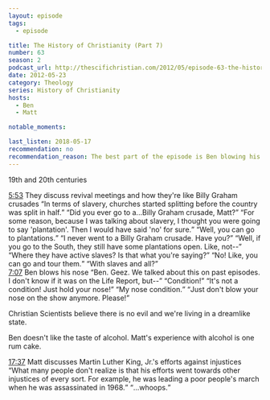 ```yaml
---
layout: episode
tags:
  - episode

title: The History of Christianity (Part 7)
number: 63
season: 2
podcast_url: http://thescifichristian.com/2012/05/episode-63-the-history-of-christianity-part-7/
date: 2012-05-23
category: Theology
series: History of Christianity
hosts:
  - Ben
  - Matt

notable_moments:

last_listen: 2018-05-17
recommendation: no
recommendation_reason: The best part of the episode is Ben blowing his nose. Actually, that might be the best part of the season.
---
```

19th and 20th centuries

<div class="quote">
  <a class="timestamp tag is-medium is-rounded is-primary" href="http://thescifichristian.com/2012/05/episode-63-the-history-of-christianity-part-7/#t=5:53">5:53</a>
  <span class="quote-context is-size-6">They discuss revival meetings and how they're like Billy Graham crusades</span>
  <q class="matt">In terms of slavery, churches started splitting before the country was split in half.</q>
  <q class="ben">Did you ever go to a...Billy Graham crusade, Matt?</q>
  <q class="matt">For some reason, because I was talking about slavery, I thought you were going to say 'plantation'. Then I would have said 'no' for sure.</q>
  <q class="ben">Well, you can go to plantations.</q>
  <q class="matt">I never went to a Billy Graham crusade. Have you?</q>
  <q class="ben">Well, if you go to the South, they still have some plantations open. Like, not--</q>
  <q class="matt">Where they have active slaves? Is that what you're saying?</q>
  <q class="ben">No! Like, you can go and tour them.</q>
  <q class="matt">With slaves and all?</q>
</div>

<div class="quote">
  <a class="timestamp tag is-medium is-rounded is-primary" href="http://thescifichristian.com/2012/05/episode-63-the-history-of-christianity-part-7/#t=7:07">7:07</a>
  <span class="quote-context is-size-6">Ben blows his nose</span>
  <q class="matt">Ben. Geez. We talked about this on past episodes. I don't know if it was on the Life Report, but--</q>
  <q class="ben">Condition!</q>
  <q class="matt">It's not a condition! Just hold your nose!</q>
  <q class="ben">My nose condition.</q>
  <q class="matt">Just don't blow your nose on the show anymore. Please!</q>
</div>

Christian Scientists believe there is no evil and we're living in a dreamlike state. 

Ben doesn't like the taste of alcohol. Matt's experience with alcohol is one rum cake. 

<div class="quote">
  <a class="timestamp tag is-medium is-rounded is-primary" href="http://thescifichristian.com/2012/05/episode-63-the-history-of-christianity-part-7/#t=17:37">17:37</a>
  <span class="quote-context is-size-6">Matt discusses Martin Luther King, Jr.'s efforts against injustices</span>
  <q class="matt">What many people don't realize is that his efforts went towards other injustices of every sort. For example, he was leading a poor people's march when he was assassinated in 1968.</q>
  <q class="ben">...whoops.</q>
</div>